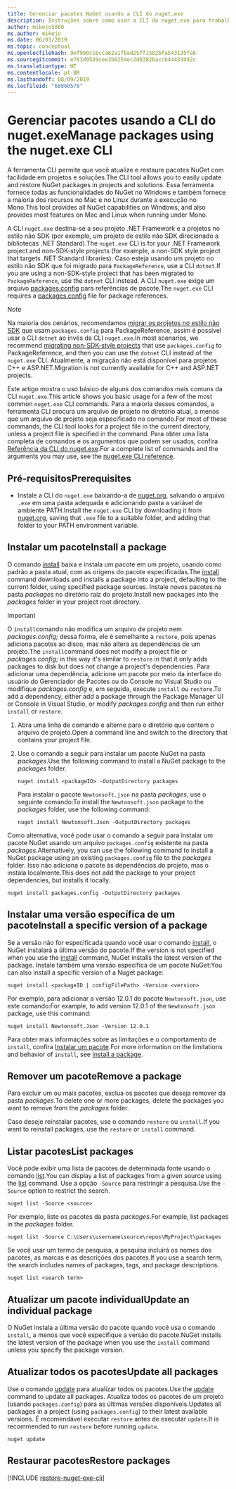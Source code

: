 ```yaml
---
title: Gerenciar pacotes NuGet usando a CLI do nuget.exe
description: Instruções sobre como usar a CLI do nuget.exe para trabalhar com pacotes NuGet.
author: mikejo5000
ms.author: mikejo
ms.date: 06/03/2019
ms.topic: conceptual
ms.openlocfilehash: 9ef990c16cca62a1fbad25ff1582bfa543135fab
ms.sourcegitcommit: e763d9549cee3b6254ec2d6382baccb44433d42c
ms.translationtype: HT
ms.contentlocale: pt-BR
ms.lasthandoff: 08/09/2019
ms.locfileid: "68860578"
---
```

# <a name="manage-packages-using-the-nugetexe-cli"></a><span data-ttu-id="bc726-103">Gerenciar pacotes usando a CLI do nuget.exe</span><span class="sxs-lookup"><span data-stu-id="bc726-103">Manage packages using the nuget.exe CLI</span></span>

<span data-ttu-id="bc726-104">A ferramenta CLI permite que você atualize e restaure pacotes NuGet com facilidade em projetos e soluções.</span><span class="sxs-lookup"><span data-stu-id="bc726-104">The CLI tool allows you to easily update and restore NuGet packages in projects and solutions.</span></span> <span data-ttu-id="bc726-105">Essa ferramenta fornece todas as funcionalidades do NuGet no Windows e também fornece a maioria dos recursos no Mac e no Linux durante a execução no Mono.</span><span class="sxs-lookup"><span data-stu-id="bc726-105">This tool provides all NuGet capabilities on Windows, and also provides most features on Mac and Linux when running under Mono.</span></span>

<span data-ttu-id="bc726-106">A CLI `nuget.exe` destina-se a seu projeto .NET Framework e a projetos no estilo não SDK (por exemplo, um projeto de estilo não SDK direcionado a bibliotecas .NET Standard).</span><span class="sxs-lookup"><span data-stu-id="bc726-106">The `nuget.exe` CLI is for your .NET Framework project and non-SDK-style projects (for example, a non-SDK style project that targets .NET Standard libraries).</span></span> <span data-ttu-id="bc726-107">Caso esteja usando um projeto no estilo não SDK que foi migrado para `PackageReference`, use a CLI `dotnet`.</span><span class="sxs-lookup"><span data-stu-id="bc726-107">If you are using a non-SDK-style project that has been migrated to `PackageReference`, use the `dotnet` CLI instead.</span></span> <span data-ttu-id="bc726-108">A CLI `nuget.exe` exige um arquivo [packages.config](../reference/packages-config.md) para referências de pacote.</span><span class="sxs-lookup"><span data-stu-id="bc726-108">The `nuget.exe` CLI requires a [packages.config](../reference/packages-config.md) file for package references.</span></span>

> [!NOTE]
> <span data-ttu-id="bc726-109">Na maioria dos cenários, recomendamos [migrar os projetos no estilo não SDK](../reference/migrate-packages-config-to-package-reference.md) que usam `packages.config` para PackageReference, assim é possível usar a CLI `dotnet` ao invés da CLI `nuget.exe`.</span><span class="sxs-lookup"><span data-stu-id="bc726-109">In most scenarios, we recommend [migrating non-SDK-style projects](../reference/migrate-packages-config-to-package-reference.md) that use `packages.config` to PackageReference, and then you can use the `dotnet` CLI instead of the `nuget.exe` CLI.</span></span> <span data-ttu-id="bc726-110">Atualmente, a migração não está disponível para projetos C++ e ASP.NET.</span><span class="sxs-lookup"><span data-stu-id="bc726-110">Migration is not currently available for C++ and ASP.NET projects.</span></span>

<span data-ttu-id="bc726-111">Este artigo mostra o uso básico de alguns dos comandos mais comuns da CLI `nuget.exe`.</span><span class="sxs-lookup"><span data-stu-id="bc726-111">This article shows you basic usage for a few of the most common `nuget.exe` CLI commands.</span></span> <span data-ttu-id="bc726-112">Para a maioria desses comandos, a ferramenta CLI procura um arquivo de projeto no diretório atual, a menos que um arquivo de projeto seja especificado no comando.</span><span class="sxs-lookup"><span data-stu-id="bc726-112">For most of these commands, the CLI tool looks for a project file in the current directory, unless a project file is specified in the command.</span></span> <span data-ttu-id="bc726-113">Para obter uma lista completa de comandos e os argumentos que podem ser usados, confira [Referência da CLI do nuget.exe](../reference/nuget-exe-cli-reference.md).</span><span class="sxs-lookup"><span data-stu-id="bc726-113">For a complete list of commands and the arguments you may use, see the [nuget.exe CLI reference](../reference/nuget-exe-cli-reference.md).</span></span>

## <a name="prerequisites"></a><span data-ttu-id="bc726-114">Pré-requisitos</span><span class="sxs-lookup"><span data-stu-id="bc726-114">Prerequisites</span></span>

- <span data-ttu-id="bc726-115">Instale a CLI do `nuget.exe` baixando-a de [nuget.org](https://dist.nuget.org/win-x86-commandline/latest/nuget.exe), salvando o arquivo `.exe` em uma pasta adequada e adicionando pasta a variável de ambiente PATH.</span><span class="sxs-lookup"><span data-stu-id="bc726-115">Install the `nuget.exe` CLI by downloading it from [nuget.org](https://dist.nuget.org/win-x86-commandline/latest/nuget.exe), saving that `.exe` file to a suitable folder, and adding that folder to your PATH environment variable.</span></span>

## <a name="install-a-package"></a><span data-ttu-id="bc726-116">Instalar um pacote</span><span class="sxs-lookup"><span data-stu-id="bc726-116">Install a package</span></span>

<span data-ttu-id="bc726-117">O comando [install](../reference/cli-reference/cli-ref-install.md) baixa e instala um pacote em um projeto, usando como padrão a pasta atual, com as origens do pacote especificadas.</span><span class="sxs-lookup"><span data-stu-id="bc726-117">The [install](../reference/cli-reference/cli-ref-install.md) command downloads and installs a package into a project, defaulting to the current folder, using specified package sources.</span></span> <span data-ttu-id="bc726-118">Instale novos pacotes na pasta *packages* no diretório raiz do projeto.</span><span class="sxs-lookup"><span data-stu-id="bc726-118">Install new packages into the *packages* folder in your project root directory.</span></span>

> [!IMPORTANT]
> <span data-ttu-id="bc726-119">O `install`comando não modifica um arquivo de projeto nem *packages.config*; dessa forma, ele é semelhante a `restore`, pois apenas adiciona pacotes ao disco, mas não altera as dependências de um projeto.</span><span class="sxs-lookup"><span data-stu-id="bc726-119">The `install`command does not modify a project file or *packages.config*; in this way it's similar to `restore` in that it only adds packages to disk but does not change a project's dependencies.</span></span> <span data-ttu-id="bc726-120">Para adicionar uma dependência, adicione um pacote por meio da interface do usuário do Gerenciador de Pacotes ou do Console no Visual Studio ou modifique *packages.config* e, em seguida, execute `install` ou `restore`.</span><span class="sxs-lookup"><span data-stu-id="bc726-120">To add a dependency, either add a package through the Package Manager UI or Console in Visual Studio, or modify *packages.config* and then run either `install` or `restore`.</span></span>

1. <span data-ttu-id="bc726-121">Abra uma linha de comando e alterne para o diretório que contém o arquivo de projeto.</span><span class="sxs-lookup"><span data-stu-id="bc726-121">Open a command line and switch to the directory that contains your project file.</span></span>

2. <span data-ttu-id="bc726-122">Use o comando a seguir para instalar um pacote NuGet na pasta *packages*.</span><span class="sxs-lookup"><span data-stu-id="bc726-122">Use the following command to install a NuGet package to the *packages* folder.</span></span>

    ```cli
    nuget install <packageID> -OutputDirectory packages
    ```

    <span data-ttu-id="bc726-123">Para instalar o pacote `Newtonsoft.json` na pasta *packages*, use o seguinte comando:</span><span class="sxs-lookup"><span data-stu-id="bc726-123">To install the `Newtonsoft.json` package to the *packages* folder, use the following command:</span></span>

    ```cli
    nuget install Newtonsoft.Json -OutputDirectory packages
    ```

<span data-ttu-id="bc726-124">Como alternativa, você pode usar o comando a seguir para instalar um pacote NuGet usando um arquivo `packages.config` existente na pasta *packages*.</span><span class="sxs-lookup"><span data-stu-id="bc726-124">Alternatively, you can use the following command to install a NuGet package using an existing `packages.config` file to the *packages* folder.</span></span> <span data-ttu-id="bc726-125">Isso não adiciona o pacote às dependências do projeto, mas o instala localmente.</span><span class="sxs-lookup"><span data-stu-id="bc726-125">This does not add the package to your project dependencies, but installs it locally.</span></span>

```cli
nuget install packages.config -OutputDirectory packages
```

## <a name="install-a-specific-version-of-a-package"></a><span data-ttu-id="bc726-126">Instalar uma versão específica de um pacote</span><span class="sxs-lookup"><span data-stu-id="bc726-126">Install a specific version of a package</span></span>

<span data-ttu-id="bc726-127">Se a versão não for especificada quando você usar o comando [install](../reference/cli-reference/cli-ref-install.md), o NuGet instalará a última versão do pacote.</span><span class="sxs-lookup"><span data-stu-id="bc726-127">If the version is not specified when you use the [install](../reference/cli-reference/cli-ref-install.md) command, NuGet installs the latest version of the package.</span></span> <span data-ttu-id="bc726-128">Instale também uma versão específica de um pacote NuGet:</span><span class="sxs-lookup"><span data-stu-id="bc726-128">You can also install a specific version of a Nuget package:</span></span>

```cli
nuget install <packageID | configFilePath> -Version <version>
```

<span data-ttu-id="bc726-129">Por exemplo, para adicionar a versão 12.0.1 do pacote `Newtonsoft.json`, use este comando:</span><span class="sxs-lookup"><span data-stu-id="bc726-129">For example, to add version 12.0.1 of the `Newtonsoft.json` package, use this command:</span></span>

```cli
nuget install Newtonsoft.Json -Version 12.0.1
```

<span data-ttu-id="bc726-130">Para obter mais informações sobre as limitações e o comportamento de `install`, confira [Instalar um pacote](#install-a-package).</span><span class="sxs-lookup"><span data-stu-id="bc726-130">For more information on the limitations and behavior of `install`, see [Install a package](#install-a-package).</span></span>

## <a name="remove-a-package"></a><span data-ttu-id="bc726-131">Remover um pacote</span><span class="sxs-lookup"><span data-stu-id="bc726-131">Remove a package</span></span>

<span data-ttu-id="bc726-132">Para excluir um ou mais pacotes, exclua os pacotes que deseja remover da pasta *packages*.</span><span class="sxs-lookup"><span data-stu-id="bc726-132">To delete one or more packages, delete the packages you want to remove from the *packages* folder.</span></span>

<span data-ttu-id="bc726-133">Caso deseje reinstalar pacotes, use o comando `restore` ou `install`.</span><span class="sxs-lookup"><span data-stu-id="bc726-133">If you want to reinstall packages, use the `restore` or `install` command.</span></span>

## <a name="list-packages"></a><span data-ttu-id="bc726-134">Listar pacotes</span><span class="sxs-lookup"><span data-stu-id="bc726-134">List packages</span></span>

<span data-ttu-id="bc726-135">Você pode exibir uma lista de pacotes de determinada fonte usando o comando [list](../reference/cli-reference/cli-ref-list.md).</span><span class="sxs-lookup"><span data-stu-id="bc726-135">You can display a list of packages from a given source using the [list](../reference/cli-reference/cli-ref-list.md) command.</span></span> <span data-ttu-id="bc726-136">Use a opção `-Source` para restringir a pesquisa.</span><span class="sxs-lookup"><span data-stu-id="bc726-136">Use the `-Source` option to restrict the search.</span></span>

```cli
nuget list -Source <source>
```

<span data-ttu-id="bc726-137">Por exemplo, liste os pacotes da pasta *packages*.</span><span class="sxs-lookup"><span data-stu-id="bc726-137">For example, list packages in the *packages* folder.</span></span>

```cli
nuget list -Source C:\Users\username\source\repos\MyProject\packages
```

<span data-ttu-id="bc726-138">Se você usar um termo de pesquisa, a pesquisa incluirá os nomes dos pacotes, as marcas e as descrições dos pacotes.</span><span class="sxs-lookup"><span data-stu-id="bc726-138">If you use a search term, the search includes names of packages, tags, and package descriptions.</span></span>

```cli
nuget list <search term>
```

## <a name="update-an-individual-package"></a><span data-ttu-id="bc726-139">Atualizar um pacote individual</span><span class="sxs-lookup"><span data-stu-id="bc726-139">Update an individual package</span></span>

<span data-ttu-id="bc726-140">O NuGet instala a última versão do pacote quando você usa o comando `install`, a menos que você especifique a versão do pacote.</span><span class="sxs-lookup"><span data-stu-id="bc726-140">NuGet installs the latest version of the package when you use the `install` command unless you specify the package version.</span></span>

## <a name="update-all-packages"></a><span data-ttu-id="bc726-141">Atualizar todos os pacotes</span><span class="sxs-lookup"><span data-stu-id="bc726-141">Update all packages</span></span>

<span data-ttu-id="bc726-142">Use o comando [update](../reference/cli-reference/cli-ref-update.md) para atualizar todos os pacotes.</span><span class="sxs-lookup"><span data-stu-id="bc726-142">Use the [update](../reference/cli-reference/cli-ref-update.md) command to update all packages.</span></span> <span data-ttu-id="bc726-143">Atualiza todos os pacotes de um projeto (usando `packages.config`) para as últimas versões disponíveis.</span><span class="sxs-lookup"><span data-stu-id="bc726-143">Updates all packages in a project (using `packages.config`) to their latest available versions.</span></span> <span data-ttu-id="bc726-144">É recomendável executar `restore` antes de executar `update`.</span><span class="sxs-lookup"><span data-stu-id="bc726-144">It is recommended to run `restore` before running `update`.</span></span>

```cli
nuget update
```

## <a name="restore-packages"></a><span data-ttu-id="bc726-145">Restaurar pacotes</span><span class="sxs-lookup"><span data-stu-id="bc726-145">Restore packages</span></span>

[!INCLUDE [restore-nuget-exe-cli](includes/restore-nuget-exe-cli.md)]